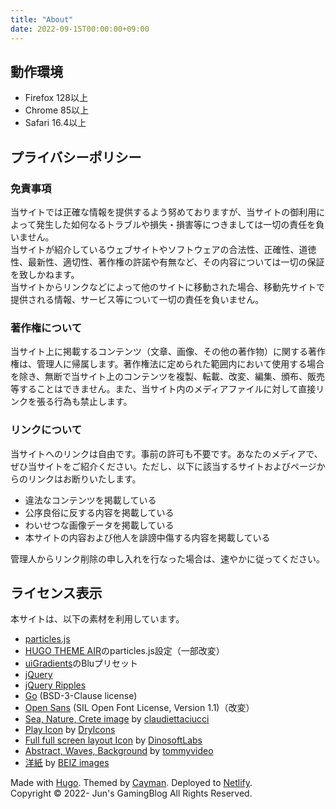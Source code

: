```yaml
---
title: "About"
date: 2022-09-15T00:00:00+09:00
---
```

## 動作環境

- Firefox 128以上
- Chrome 85以上
- Safari 16.4以上

## プライバシーポリシー
### 免責事項
当サイトでは正確な情報を提供するよう努めておりますが、当サイトの御利用によって発生した如何なるトラブルや損失・損害等につきましては一切の責任を負いません。  
当サイトが紹介しているウェブサイトやソフトウェアの合法性、正確性、道徳性、最新性、適切性、著作権の許諾や有無など、その内容については一切の保証を致しかねます。  
当サイトからリンクなどによって他のサイトに移動された場合、移動先サイトで提供される情報、サービス等について一切の責任を負いません。

### 著作権について
当サイト上に掲載するコンテンツ（文章、画像、その他の著作物）に関する著作権は、管理人に帰属します。著作権法に定められた範囲内において使用する場合を除き、無断で当サイト上のコンテンツを複製、転載、改変、編集、頒布、販売等することはできません。また、当サイト内のメディアファイルに対して直接リンクを張る行為も禁止します。

### リンクについて
当サイトへのリンクは自由です。事前の許可も不要です。あなたのメディアで、ぜひ当サイトをご紹介ください。ただし、以下に該当するサイトおよびページからのリンクはお断りいたします。

- 違法なコンテンツを掲載している
- 公序良俗に反する内容を掲載している
- わいせつな画像データを掲載している
- 本サイトの内容および他人を誹謗中傷する内容を掲載している

管理人からリンク削除の申し入れを行なった場合は、速やかに従ってください。

## ライセンス表示
本サイトは、以下の素材を利用しています。
- [particles.js](https://vincentgarreau.com/particles.js/)
- [HUGO THEME AIR](https://github.com/syui/hugo-theme-air)のparticles.js設定（一部改変）
- [uiGradients](https://uigradients.com/)のBluプリセット
- [jQuery](https://jquery.com/)
- [jQuery Ripples](http://sirxemic.github.io/jquery.ripples/)
- [Go](https://github.com/golang/go) (BSD-3-Clause license)
- [Open Sans](https://fonts.google.com/specimen/Open+Sans) (SIL Open Font License, Version 1.1)（改変）
- [Sea, Nature, Crete image](https://pixabay.com/photos/sea-crete-blue-2009160/)
  by [claudiettaciucci](https://pixabay.com/users/claudiettaciucci-2795389/)
- [Play Icon](https://icon-icons.com/icon/play/12134)
  by [DryIcons](https://icon-icons.com/users/N4TUgbnAA1CKz1ulZ4sVS/icon-sets/)
- [Full full screen layout Icon](https://icon-icons.com/icon/Full-full-screen-layout-orientation-expand-screen/81433)
  by [DinosoftLabs](https://icon-icons.com/users/WOy9WPlx0QfY0qGdIjvwQ/icon-sets/)
- [Abstract, Waves, Background](https://pixabay.com/illustrations/abstract-waves-background-wallpaper-5719527/)
  by [tommyvideo](https://pixabay.com/users/tommyvideo-3092371/)
- [洋紙](https://www.beiz.jp/%E7%B4%A0%E6%9D%90/%E7%B4%99/00319.html)
  by [BEIZ images](https://www.beiz.jp/)

Made with [Hugo](https://gohugo.io/). Themed by [Cayman](https://github.com/zwbetz-gh/cayman-hugo-theme). Deployed to [Netlify](https://www.netlify.com/).  
Copyright © 2022- Jun's GamingBlog All Rights Reserved.
